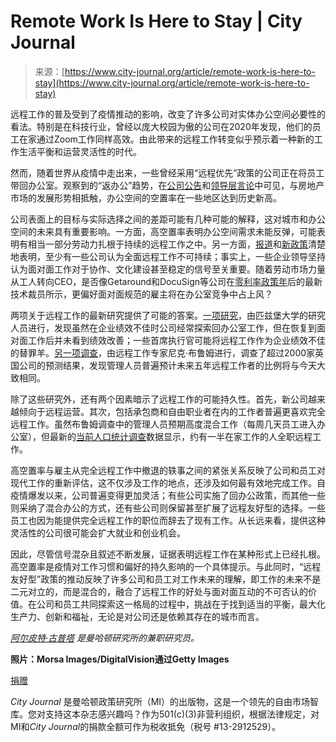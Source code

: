<!--yml

category: 未分类

date: 2024-05-29 12:33:04

-->

# Remote Work Is Here to Stay | City Journal

> 来源：[https://www.city-journal.org/article/remote-work-is-here-to-stay](https://www.city-journal.org/article/remote-work-is-here-to-stay)

远程工作的普及受到了疫情推动的影响，改变了许多公司对实体办公空间必要性的看法。特别是在科技行业，曾经以庞大校园为傲的公司在2020年发现，他们的员工在家通过Zoom工作同样高效。由此带来的远程工作转变似乎预示着一种新的工作生活平衡和运营灵活性的时代。

然而，随着世界从疫情中走出来，一些曾经采用“远程优先”政策的公司正在将员工带回办公室。观察到的“返办公”趋势，在[公司公告](https://www.spokesman.com/stories/2024/mar/05/ups-employees-return-to-office-five-days-a-week)和[领导层言论](https://ny1.com/nyc/all-boroughs/mornings-on-1/2023/11/27/jpmorgan-chase-ceo-reinforces-commitment-to-new-york-city)中可见，与房地产市场的发展形势相抵触，办公空间的空置率在一些地区达到历史新高。

公司表面上的目标与实际选择之间的差距可能有几种可能的解释，这对城市和办公空间的未来具有重要影响。一方面，高空置率表明办公空间需求未能反弹，可能表明有相当一部分劳动力扎根于持续的远程工作之中。另一方面，[报道](https://fortune.com/2023/05/05/openai-ceo-sam-altman-remote-work-mistake-return-to-office)和[新政策](https://tech.co/news/amazon-staff-outraged-return-office)清楚地表明，至少有一些公司认为全面远程工作不可持续；事实上，一些企业领导坚持认为面对面工作对于协作、文化建设甚至稳定的信号至关重要。随着劳动市场力量从工人转向CEO，是否像Getaround和DocuSign等公司在[零利率政策年](https://www.businessinsider.com/zirp-end-of-cushy-big-tech-job-perks-mass-layoffs-2024-2)后的最新技术裁员所示，更偏好面对面规范的雇主将在办公室竞争中占上风？

两项关于远程工作的最新研究提供了可能的答案。[一项研究](https://papers.ssrn.com/sol3/papers.cfm?abstract_id=4675401)，由匹兹堡大学的研究人员进行，发现虽然在企业绩效不佳时公司经常探索回办公室工作，但在恢复到面对面工作后并未看到绩效改善；一些首席执行官可能将远程工作作为企业绩效不佳的替罪羊。[另一项调查](https://cepr.org/voxeu/columns/managers-say-working-home-here-stay)，由远程工作专家尼克·布鲁姆进行，调查了超过2000家英国公司的预测结果，发现管理人员普遍预计未来五年远程工作者的比例将与今天大致相同。

除了这些研究外，还有两个因素暗示了远程工作的可能持久性。首先，新公司越来越倾向于远程运营。其次，包括承包商和自由职业者在内的工作者普遍更喜欢完全远程工作。虽然布鲁姆调查中的管理人员预期高度混合工作（每周几天员工进入办公室），但最新的[当前人口统计调查](https://www.bls.gov/cps/telework.htm)数据显示，约有一半在家工作的人全职远程工作。

高空置率与雇主从完全远程工作中撤退的轶事之间的紧张关系反映了公司和员工对现代工作的重新评估，这不仅涉及工作的地点，还涉及如何最有效地完成工作。自疫情爆发以来，公司普遍变得更加灵活；有些公司实施了回办公政策，而其他一些则采纳了混合办公的方式，还有些公司则保留甚至扩展了远程友好型的选择。一些员工也因为能提供完全远程工作的职位而辞去了现有工作。从长远来看，提供这种灵活性的公司很可能会扩大就业和创业机会。

因此，尽管信号混杂且叙述不断发展，证据表明远程工作在某种形式上已经扎根。高空置率是疫情对工作习惯和偏好的持久影响的一个具体提示。与此同时，“远程友好型”政策的推动反映了许多公司和员工对工作未来的理解，即工作的未来不是二元对立的，而是混合的，融合了远程工作的好处与面对面互动的不可否认的价值。在公司和员工共同探索这一格局的过程中，挑战在于找到适当的平衡，最大化生产力、创新和福祉，无论是对公司还是依赖其存在的城市而言。

[*阿尔皮特·古普塔*](https://www.city-journal.org/person/arpit-gupta) *是曼哈顿研究所的兼职研究员。*

**照片：Morsa Images/DigitalVision通过Getty Images**

[捐赠](/donate)

*City Journal* 是曼哈顿政策研究所（MI）的出版物，这是一个领先的自由市场智库。您对支持这本杂志感兴趣吗？作为501(c)(3)非营利组织，根据法律规定，对MI和*City Journal*的捐款全额可作为税收抵免（税号 #13-2912529）。

